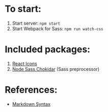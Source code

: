 # To start:
1. Start server: `npm start`
2. Start Webpack for Sass: `npm run watch-css`

# Included packages:
1. [React Icons](http://gorangajic.github.io/react-icons/index.html)
2. [Node Sass Chokidar](https://www.npmjs.com/package/node-sass-chokidar) (Sass preprocessor)


# References:
- [Markdown Syntax](https://github.com/adam-p/markdown-here/wiki/Markdown-Cheatsheet#links)